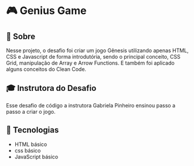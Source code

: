 # 🎮 Genius Game

## 📄 Sobre

Nesse projeto, o desafio foi criar um jogo Gênesis utilizando apenas HTML, CSS e Javascript de forma introdutória, sendo o principal conceito, CSS Grid, manipulação de Array e Arrow Functions. E também foi aplicado alguns conceitos do Clean Code.

## 🎓 Instrutora do Desafio

Esse desafio de código a instrutora Gabriela Pinheiro ensinou passo a passo a criar o jogo.

## 🚀 Tecnologias

- HTML básico
- css básico
- JavaScript básico
